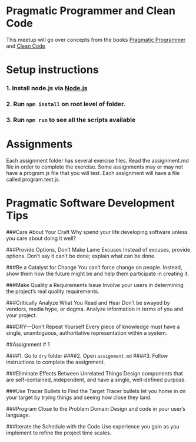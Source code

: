 # Pragmatic Programmer and Clean Code

This meetup will go over concepts from the books [Pragmatic Programmer](https://pragprog.com/book/tpp/the-pragmatic-programmer) and [Clean Code](https://www.amazon.com/Clean-Code-Handbook-Software-Craftsmanship/dp/0132350882)

# Setup instructions
### 1. Install node.js via [Node.js](https://nodejs.org/en/download/)
### 2. Run `npm install` on root level of folder.
### 3. Run `npm run` to see all the scripts available

# Assignments

Each assignment folder has several exercise files. 
Read the assignment.md file in order to complete the exercise.
Some assignments may or may not have a program.js file that you will test.
Each assignment will have a file called program.test.js.

# Pragmatic Software Development Tips

###Care About Your Craft
Why spend your life developing software unless you care about doing it well?

###Provide Options, Don’t Make Lame Excuses
Instead of excuses, provide options. Don’t say it can’t be done; explain what can be done.

###Be a Catalyst for Change
You can’t force change on people. Instead, show them how the future might be and help them participate in creating it.

###Make Quality a Requirements Issue
Involve your users in determining the project’s real quality requirements.

###Critically Analyze What You Read and Hear
Don’t be swayed by vendors, media hype, or dogma. Analyze information in terms of you and your project.

###DRY—Don’t Repeat Yourself
Every piece of knowledge must have a single, unambiguous, authoritative representation within a system.

##Assignment # 1

####1. Go to `dry` folder 
####2. Open `assignment.md`
####3. Follow instructions to complete the assignment.

###Eliminate Effects Between Unrelated Things
Design components that are self-contained, independent, and have a single, well-defined purpose.

###Use Tracer Bullets to Find the Target
Tracer bullets let you home in on your target by trying things and seeing how close they land.

###Program Close to the Problem Domain
Design and code in your user’s language.

###Iterate the Schedule with the Code
Use experience you gain as you implement to refine the project time scales.